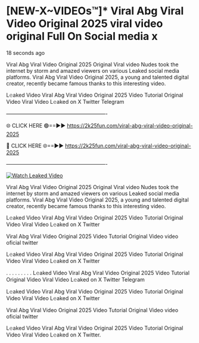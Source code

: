 # [NEW-X~VIDEOs™]* Viral Abg Viral Video Original 2025 viral video original Full On Social media x

18 seconds ago

Viral Abg Viral Video Original 2025 Original Viral video Nudes took the internet by storm and amazed viewers on various Leaked social media platforms. Viral Abg Viral Video Original 2025, a young and talented digital creator, recently became famous thanks to this interesting video.

L𝚎aked Video Viral Abg Viral Video Original 2025 Video Tutorial Original Video Viral Video L𝚎aked on X Twitter Telegram

———————————————————-

🌐 CLICK HERE 🟢==►► https://2k25fun.com/viral-abg-viral-video-original-2025

🔴 CLICK HERE 🌐==►► https://2k25fun.com/viral-abg-viral-video-original-2025

———————————————————-

[![Watch Leaked Video](https://miro.medium.com/v2/resize:fit:828/format:webp/1*cilzJN44JGOrTw9NJCrNHA.gif "Watch Leaked Video")](https://2k25fun.com/viral-abg-viral-video-original-2025)

Viral Abg Viral Video Original 2025 Original Viral video Nudes took the internet by storm and amazed viewers on various Leaked social media platforms. Viral Abg Viral Video Original 2025, a young and talented digital creator, recently became famous thanks to this interesting video.

L𝚎aked Video Viral Abg Viral Video Original 2025 Video Tutorial Original Video Viral Video L𝚎aked on X Twitter

Viral Abg Viral Video Original 2025 Video Tutorial Original Video video oficial twitter

L𝚎aked Video Viral Abg Viral Video Original 2025 Video Tutorial Original Video Viral Video L𝚎aked on X Twitter

. . . . . . . . . L𝚎aked Video Viral Abg Viral Video Original 2025 Video Tutorial Original Video Viral Video L𝚎aked on X Twitter Telegram

L𝚎aked Video Viral Abg Viral Video Original 2025 Video Tutorial Original Video Viral Video L𝚎aked on X Twitter

Viral Abg Viral Video Original 2025 Video Tutorial Original Video video oficial twitter

L𝚎aked Video Viral Abg Viral Video Original 2025 Video Tutorial Original Video Viral Video L𝚎aked on X Twitter.